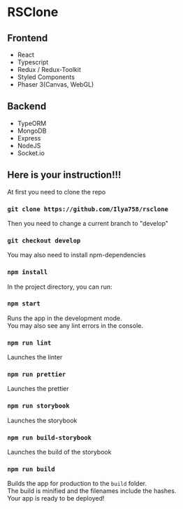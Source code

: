 # RSClone

## Frontend
- React
- Typescript
- Redux / Redux-Toolkit
- Styled Components
- Phaser 3(Canvas, WebGL)

## Backend
- TypeORM
- MongoDB
- Express
- NodeJS
- Socket.io

## Here is your instruction!!!

At first you need to clone the repo

### `git clone https://github.com/Ilya758/rsclone`

Then you need to change a current branch to "develop"

### `git checkout develop`

You may also need to install npm-dependencies

### `npm install`

In the project directory, you can run:

### `npm start`

Runs the app in the development mode.\
You may also see any lint errors in the console.

### `npm run lint`

Launches the linter

### `npm run prettier`

Launches the prettier

### `npm run storybook`

Launches the storybook

### `npm run build-storybook`

Launches the build of the storybook

### `npm run build`

Builds the app for production to the `build` folder.\
The build is minified and the filenames include the hashes.\
Your app is ready to be deployed!
